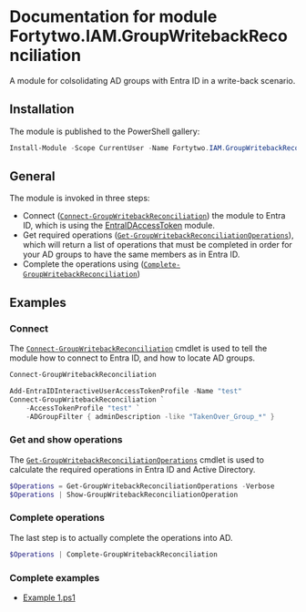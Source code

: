 # Documentation for module Fortytwo.IAM.GroupWritebackReconciliation

A module for colsolidating AD groups with Entra ID in a write-back scenario.

## Installation

The module is published to the PowerShell gallery:

```PowerShell
Install-Module -Scope CurrentUser -Name Fortytwo.IAM.GroupWritebackReconciliation
```

## General

The module is invoked in three steps:

- Connect ([```Connect-GroupWritebackReconciliation```](Documentation.md#connect-GroupWritebackReconciliation)) the module to Entra ID, which is using the [EntraIDAccessToken](https://www.powershellgallery.com/packages/EntraIDAccessToken) module.
- Get required operations ([```Get-GroupWritebackReconciliationOperations```](Documentation.md#get-GroupWritebackReconciliationoperations)), which will return a list of operations that must be completed in order for your AD groups to have the same members as in Entra ID.
- Complete the operations using ([```Complete-GroupWritebackReconciliation```](Documentation.md#complete-GroupWritebackReconciliation))

## Examples

### Connect

The [```Connect-GroupWritebackReconciliation```](Documentation.md#connect-GroupWritebackReconciliation) cmdlet is used to tell the module how to connect to Entra ID, and how to locate AD groups.

```PowerShell
Connect-GroupWritebackReconciliation
```

```PowerShell
Add-EntraIDInteractiveUserAccessTokenProfile -Name "test"
Connect-GroupWritebackReconciliation `
    -AccessTokenProfile "test" `
    -ADGroupFilter { adminDescription -like "TakenOver_Group_*" }
```

### Get and show operations

The [```Get-GroupWritebackReconciliationOperations```](Documentation.md#get-GroupWritebackReconciliationoperations) cmdlet is used to calculate the required operations in Entra ID and Active Directory.

```PowerShell
$Operations = Get-GroupWritebackReconciliationOperations -Verbose
$Operations | Show-GroupWritebackReconciliationOperation
```

### Complete operations

The last step is to actually complete the operations into AD.

```PowerShell
$Operations | Complete-GroupWritebackReconciliation
```

### Complete examples

- [Example 1.ps1](Example%201.ps1)